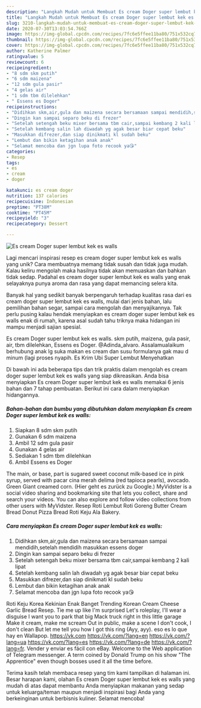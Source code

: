 ```yaml
---
description: "Langkah Mudah untuk Membuat Es cream Doger super lembut kek es walls Anti Gagal"
title: "Langkah Mudah untuk Membuat Es cream Doger super lembut kek es walls Anti Gagal"
slug: 3210-langkah-mudah-untuk-membuat-es-cream-doger-super-lembut-kek-es-walls-anti-gagal
date: 2020-07-30T13:03:54.766Z
image: https://img-global.cpcdn.com/recipes/7fc6e5ffee11ba80/751x532cq70/es-cream-doger-super-lembut-kek-es-walls-foto-resep-utama.jpg
thumbnail: https://img-global.cpcdn.com/recipes/7fc6e5ffee11ba80/751x532cq70/es-cream-doger-super-lembut-kek-es-walls-foto-resep-utama.jpg
cover: https://img-global.cpcdn.com/recipes/7fc6e5ffee11ba80/751x532cq70/es-cream-doger-super-lembut-kek-es-walls-foto-resep-utama.jpg
author: Katherine Palmer
ratingvalue: 5
reviewcount: 6
recipeingredient:
- "8 sdm skm putih"
- "6 sdm maizena"
- "12 sdm gula pasir"
- "4 gelas air"
- "1 sdm tbm dilelehkan"
- " Essens es Doger"
recipeinstructions:
- "Didihkan skm,air,gula dan maizena secara bersamaan sampai mendidih,setelah mendidih masukkan essens doger"
- "Dingin kan sampai separo beku di frezer"
- "Setelah setengah beku mixer bersama tbm cair,sampai kembang 2 kali lipat"
- "Setelah kembang salin lah diwadah yg agak besar biar cepat beku"
- "Masukkan difrezer,dan siap dinikmati kl sudah beku"
- "Lembut dan bikin ketagihan anak anak"
- "Selamat mencoba dan jgn lupa foto recook ya😘"
categories:
- Resep
tags:
- es
- cream
- doger

katakunci: es cream doger 
nutrition: 137 calories
recipecuisine: Indonesian
preptime: "PT38M"
cooktime: "PT45M"
recipeyield: "3"
recipecategory: Dessert

---
```



![Es cream Doger super lembut kek es walls](https://img-global.cpcdn.com/recipes/7fc6e5ffee11ba80/751x532cq70/es-cream-doger-super-lembut-kek-es-walls-foto-resep-utama.jpg)

Lagi mencari inspirasi resep es cream doger super lembut kek es walls yang unik? Cara membuatnya memang tidak susah dan tidak juga mudah. Kalau keliru mengolah maka hasilnya tidak akan memuaskan dan bahkan tidak sedap. Padahal es cream doger super lembut kek es walls yang enak selayaknya punya aroma dan rasa yang dapat memancing selera kita.

Banyak hal yang sedikit banyak berpengaruh terhadap kualitas rasa dari es cream doger super lembut kek es walls, mulai dari jenis bahan, lalu pemilihan bahan segar, sampai cara mengolah dan menyajikannya. Tak perlu pusing kalau hendak menyiapkan es cream doger super lembut kek es walls enak di rumah, karena asal sudah tahu triknya maka hidangan ini mampu menjadi sajian spesial.

Es cream Doger super lembut kek es walls. skm putih, maizena, gula pasir, air, tbm dilelehkan, Essens es Doger. @Adinda_alvaro. Assalamualaikum berhubung anak lg suka makan es cream dan susu formulanya gak mau d minum (lagi proses nyapih. Es Krim Ubi Super Lembut Menyehatkan


Di bawah ini ada beberapa tips dan trik praktis dalam mengolah es cream doger super lembut kek es walls yang siap dikreasikan. Anda bisa menyiapkan Es cream Doger super lembut kek es walls memakai 6 jenis bahan dan 7 tahap pembuatan. Berikut ini cara dalam menyiapkan hidangannya.

<!--inarticleads1-->

##### Bahan-bahan dan bumbu yang dibutuhkan dalam menyiapkan Es cream Doger super lembut kek es walls:

1. Siapkan 8 sdm skm putih
1. Gunakan 6 sdm maizena
1. Ambil 12 sdm gula pasir
1. Gunakan 4 gelas air
1. Sediakan 1 sdm tbm dilelehkan
1. Ambil  Essens es Doger


The main, or base, part is sugared sweet coconut milk-based ice in pink syrup, served with pacar cina merah delima (red tapioca pearls), avocado. Green Giant creamed corn. (Hier geht es zurück zu Google.) MyVidster is a social video sharing and bookmarking site that lets you collect, share and search your videos. You can also explore and follow video collections from other users with MyVidster. Resep Roti Lembut Roti Goreng Butter Cream Bread Donut Pizza Bread Roti Keju Ala Bakery. 

<!--inarticleads2-->

##### Cara menyiapkan Es cream Doger super lembut kek es walls:

1. Didihkan skm,air,gula dan maizena secara bersamaan sampai mendidih,setelah mendidih masukkan essens doger
1. Dingin kan sampai separo beku di frezer
1. Setelah setengah beku mixer bersama tbm cair,sampai kembang 2 kali lipat
1. Setelah kembang salin lah diwadah yg agak besar biar cepat beku
1. Masukkan difrezer,dan siap dinikmati kl sudah beku
1. Lembut dan bikin ketagihan anak anak
1. Selamat mencoba dan jgn lupa foto recook ya😘


Roti Keju Korea Kekinian Enak Banget Trending Korean Cream Cheese Garlic Bread Resep. Tie me up like I&#39;m surprised Let&#39;s roleplay, I&#39;ll wear a disguise I want you to park that big Mack truck right in this little garage Make it cream, make me scream Out in public, make a scene I don&#39;t cook, I don&#39;t clean But let me tell you how I got this ring (Ayy, ayy). eso es lo que hay en Wallapop. https://vk.com https://vk.com/?lang=en https://vk.com/?lang=ua https://vk.com/?lang=es https://vk.com/?lang=de https://vk.com/?lang=fr. Vender y enviar es fácil con eBay. Welcome to the Web application of Telegram messenger. A term coined by Donald Trump on his show &#34;The Apprentice&#34; even though bosses used it all the time before. 

Terima kasih telah membaca resep yang tim kami tampilkan di halaman ini. Besar harapan kami, olahan Es cream Doger super lembut kek es walls yang mudah di atas dapat membantu Anda menyiapkan makanan yang sedap untuk keluarga/teman maupun menjadi inspirasi bagi Anda yang berkeinginan untuk berbisnis kuliner. Selamat mencoba!
